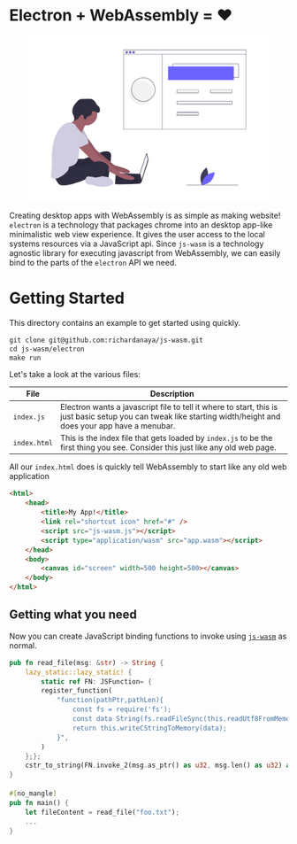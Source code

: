 # Electron + WebAssembly = :heart:

<p align="center">
  <img height="300" src="../images/undraw_web_developer_p3e5.png">
</p>


Creating desktop apps with WebAssembly is as simple as making website! `electron` is a technology that packages chrome into an desktop app-like minimalistic web view experience. It gives the user access to the local systems resources via a JavaScript api. Since `js-wasm` is a technology agnostic library for executing javascript from WebAssembly, we can easily bind to the parts of the `electron` API we need.

# Getting Started

This directory contains an example to get started using quickly.

```
git clone git@github.com:richardanaya/js-wasm.git
cd js-wasm/electron
make run
```

Let's take a look at the various files:

| File | Description |
|------|-------------|
| `index.js` | Electron wants a javascript file to tell it where to start, this is just basic setup you can tweak like starting width/height and does your app have a menubar. |
| `index.html` | This is the index file  that gets loaded by `index.js` to be the first thing you see. Consider this just like any old web page. |

All our `index.html` does is quickly tell WebAssembly to start like any old web application

```html
<html>
    <head>
        <title>My App!</title>
        <link rel="shortcut icon" href="#" />
        <script src="js-wasm.js"></script>
        <script type="application/wasm" src="app.wasm"></script>
    </head>
    <body>
        <canvas id="screen" width=500 height=500></canvas>
    </body>
</html>
```

## Getting what you need

Now you can create JavaScript binding functions to invoke using [`js-wasm`](https://github.com/richardanaya/js-wasm/) as normal.

```rust
pub fn read_file(msg: &str) -> String {
    lazy_static::lazy_static! {
        static ref FN: JSFunction= {
        register_function(
            "function(pathPtr,pathLen){
                const fs = require('fs');
                const data String(fs.readFileSync(this.readUtf8FromMemory(pathPtr,pathLen)));
                return this.writeCStringToMemory(data);
            }",
        )
    };};
    cstr_to_string(FN.invoke_2(msg.as_ptr() as u32, msg.len() as u32) as i32)
}

#[no_mangle]
pub fn main() {
    let fileContent = read_file("foo.txt");
    ...
}
```

